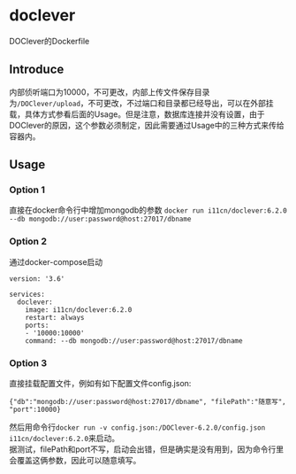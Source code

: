 # doclever
DOClever的Dockerfile

## Introduce
内部侦听端口为10000，不可更改，内部上传文件保存目录为`/DOClever/upload`，不可更改，不过端口和目录都已经导出，可以在外部挂载，具体方式参看后面的Usage。但是注意，数据库连接并没有设置，由于DOClever的原因，这个参数必须制定，因此需要通过Usage中的三种方式来传给容器内。

## Usage

### Option 1
直接在docker命令行中增加mongodb的参数
```docker run i11cn/doclever:6.2.0 --db mongodb://user:password@host:27017/dbname```

### Option 2
通过docker-compose启动
```
version: '3.6'

services:
  doclever:
    image: i11cn/doclever:6.2.0
    restart: always
    ports:
    - '10000:10000'
    command: --db mongodb://user:password@host:27017/dbname
```

### Option 3
直接挂载配置文件，例如有如下配置文件config.json:
```
{"db":"mongodb://user:password@host:27017/dbname", "filePath":"随意写", "port":10000}
```
然后用命令行`docker run -v config.json:/DOClever-6.2.0/config.json i11cn/doclever:6.2.0`来启动。  
据测试，filePath和port不写，启动会出错，但是确实是没有用到，因为命令行里会覆盖这俩参数，因此可以随意填写。

